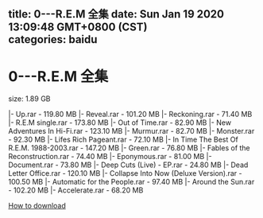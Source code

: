 
title: 0---R.E.M 全集
date: Sun Jan 19 2020 13:09:48 GMT+0800 (CST)    
categories: baidu
---

# 0---R.E.M 全集
size: 1.89 GB
 
 
|- Up.rar - 119.80 MB
|- Reveal.rar - 101.20 MB
|- Reckoning.rar - 71.40 MB
|- R.E.M single.rar - 173.80 MB
|- Out of Time.rar - 82.90 MB
|- New Adventures In Hi-Fi.rar - 123.10 MB
|- Murmur.rar - 82.70 MB
|- Monster.rar - 92.30 MB
|- Lifes Rich Pageant.rar - 72.10 MB
|- In Time The Best Of R.E.M. 1988-2003.rar - 147.20 MB
|- Green.rar - 76.80 MB
|- Fables of the Reconstruction.rar - 74.40 MB
|- Eponymous.rar - 81.00 MB
|- Document.rar - 73.80 MB
|- Deep Cuts (Live) - EP.rar - 24.80 MB
|- Dead Letter Office.rar - 120.10 MB
|- Collapse Into Now (Deluxe Version).rar - 100.50 MB
|- Automatic for the People.rar - 97.40 MB
|- Around the Sun.rar - 102.20 MB
|- Accelerate.rar - 68.20 MB

[How to download](https://bpcam.bemobtrk.com/go/2ceec3aa-1ca2-46d6-b9ff-aaa5c184517c?jno=420)